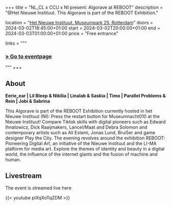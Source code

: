 +++
title       = "NL_CL x CCU x NI present: Algorave at REBOOT"
description = "@Het Nieuwe Instituut. This Algorave is part of the REBOOT Exhibition."

location    = "[Het Nieuwe Instituut, Museumpark 25, Rotterdam](https://www.openstreetmap.org/node/11734474136)"
doors       = 2024-03-02T18:45:00+01:00
start       = 2024-03-02T20:00:00+01:00
end         = 2024-03-03T01:00:00+01:00
price       = "Free entrance"

links = """
  ### [» Go to eventpage ](https://nieuweinstituut.nl/events/museumnacht-2024-reboot-the-night)
"""
+++

## About

**Eerie_ear | Lil Bleep & Nikilia | Linalab & Saskia | Timo | Parallel Problems & Rein | Jobi & Sabrina**

This Algorave is part of the REBOOT Exhibition currently hosted in het Nieuwe Instituut (NI): Press the restart button for Museumnacht010 at the Nieuwe Instituut! Compare Tiktok skills with digital pioneers such as Edward Ihnatowicz, Dick Raaijmakers, Lancel/Maat and Debra Solomon and contemporary artists such as Ali Eslami, Jonas Lund, Brui5er and game designer Play the City. The evening revolves around the exhibition REBOOT: Pioneering Digital Art, an initiative of the Nieuwe Instituut and the LI-MA platform for media art. Explore the themes of identity and beauty in a digital world, the influence of the internet giants and the fusion of machine and human.

## Livestream

The event is streamed live here

{{< youtube piXqXoTqZDM >}}